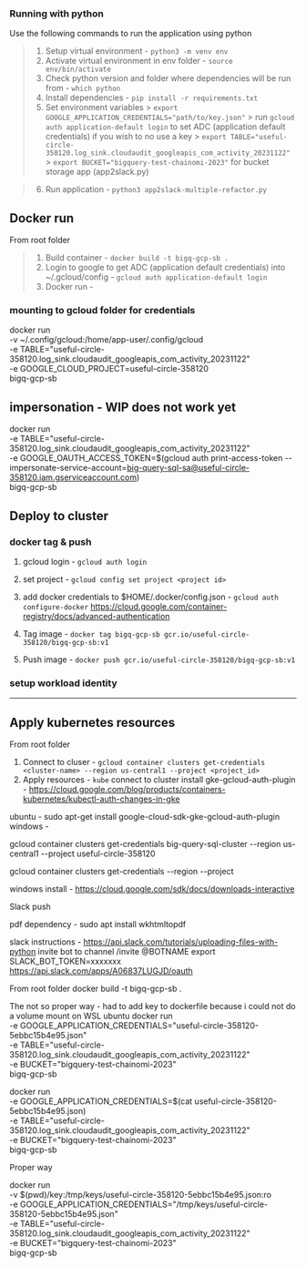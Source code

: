 
### Running with python
Use the following commands to run the application using python

> 1. Setup virtual environment - `python3 -m venv env`
> 2. Activate virtual environment in env folder - `source env/bin/activate`
> 3. Check python version and folder where dependencies will be run from - `which python`
> 4. Install dependencies - `pip install -r requirements.txt`
> 5. Set environment variables
    > `export GOOGLE_APPLICATION_CREDENTIALS="path/to/key.json"`
    >  run `gcloud auth application-default login` to set ADC (application default credentials) if you wish to no use a key 
    > `export TABLE="useful-circle-358120.log_sink.cloudaudit_googleapis_com_activity_20231122"` 
    > `export BUCKET="bigquery-test-chainomi-2023"` for bucket storage app (app2slack.py)

> 6. Run application - `python3 app2slack-multiple-refactor.py`
> 
## Docker run

From root folder
>1. Build container - `docker build -t bigq-gcp-sb .`
>2. Login to google to get ADC (application default credentials) into ~/.gcloud/config - `gcloud auth application-default login` 
>3. Docker run - 

### mounting to gcloud folder for credentials
docker run  \
-v ~/.config/gcloud:/home/app-user/.config/gcloud \
-e TABLE="useful-circle-358120.log_sink.cloudaudit_googleapis_com_activity_20231122" \
-e GOOGLE_CLOUD_PROJECT=useful-circle-358120 \
bigq-gcp-sb

## impersonation - WIP does not work yet
docker run  \
-e TABLE="useful-circle-358120.log_sink.cloudaudit_googleapis_com_activity_20231122" \
-e GOOGLE_OAUTH_ACCESS_TOKEN=$(gcloud auth print-access-token --impersonate-service-account=big-query-sql-sa@useful-circle-358120.iam.gserviceaccount.com) \
bigq-gcp-sb



## Deploy to cluster

### docker tag & push
1. gcloud login - `gcloud auth login`
2. set project - `gcloud config set project <project id>`
3. add docker credentials to $HOME/.docker/config.json - `gcloud auth configure-docker`
https://cloud.google.com/container-registry/docs/advanced-authentication

1. Tag image - `docker tag bigq-gcp-sb gcr.io/useful-circle-358120/bigq-gcp-sb:v1`
2. Push image - `docker push gcr.io/useful-circle-358120/bigq-gcp-sb:v1`

### setup workload identity
---
## Apply kubernetes resources
From root folder
1. Connect to cluser - `gcloud container clusters get-credentials <cluster-name> --region us-central1 --project <project_id>`
2. Apply resources - `kube`
connect to cluster
install gke-gcloud-auth-plugin - https://cloud.google.com/blog/products/containers-kubernetes/kubectl-auth-changes-in-gke







ubuntu - sudo apt-get install google-cloud-sdk-gke-gcloud-auth-plugin
windows - 

gcloud container clusters get-credentials big-query-sql-cluster --region us-central1 --project useful-circle-358120

gcloud container clusters get-credentials <cluster-name> --region <region> --project <project-id>

windows install - https://cloud.google.com/sdk/docs/downloads-interactive

Slack push

pdf dependency - sudo apt install wkhtmltopdf

slack instructions - https://api.slack.com/tutorials/uploading-files-with-python
invite bot to channel
/invite @BOTNAME
export SLACK_BOT_TOKEN=xxxxxxx
https://api.slack.com/apps/A06837LUGJD/oauth



From root folder
docker build -t bigq-gcp-sb .


The not so proper way - had to add key to dockerfile because i could not do a volume mount on WSL ubuntu
docker run  \
-e GOOGLE_APPLICATION_CREDENTIALS="useful-circle-358120-5ebbc15b4e95.json" \
-e TABLE="useful-circle-358120.log_sink.cloudaudit_googleapis_com_activity_20231122" \
-e BUCKET="bigquery-test-chainomi-2023" \
bigq-gcp-sb


docker run  \
-e GOOGLE_APPLICATION_CREDENTIALS=$(cat useful-circle-358120-5ebbc15b4e95.json) \
-e TABLE="useful-circle-358120.log_sink.cloudaudit_googleapis_com_activity_20231122" \
-e BUCKET="bigquery-test-chainomi-2023" \
bigq-gcp-sb



Proper way

docker run  \
-v $(pwd)/key:/tmp/keys/useful-circle-358120-5ebbc15b4e95.json:ro \
-e GOOGLE_APPLICATION_CREDENTIALS="/tmp/keys/useful-circle-358120-5ebbc15b4e95.json" \
-e TABLE="useful-circle-358120.log_sink.cloudaudit_googleapis_com_activity_20231122" \
-e BUCKET="bigquery-test-chainomi-2023" \
bigq-gcp-sb




